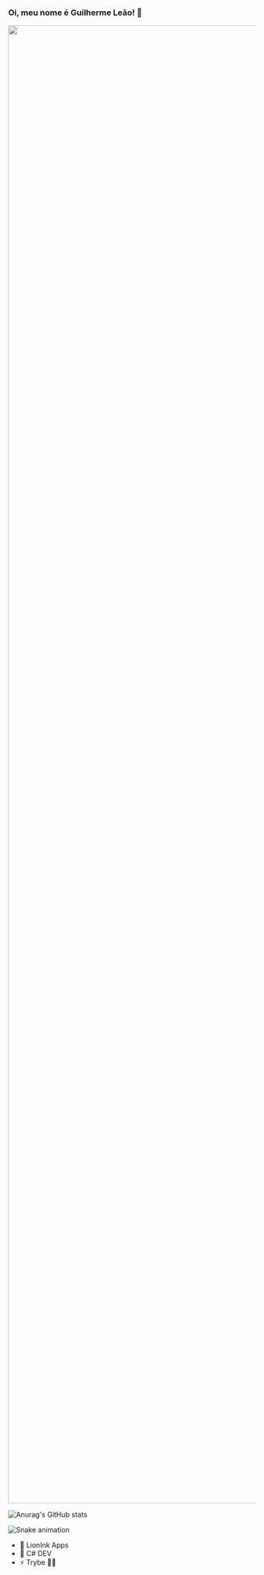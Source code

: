 ### Oi, meu nome é Guilherme Leão! 👋

<div>
  <img src=https://github.com/TheDudeThatCode/TheDudeThatCode/blob/master/Assets/Mario_Gameplay.gif width="3000">

  ![Anurag's GitHub stats](https://github-readme-stats.vercel.app/api?username=lionziin&show_icons=true&theme=radical)






  ![Snake animation](https://github.com/lionziin/lionziin/blob/output/github-contribution-grid-snake.svg)




- 🔭 LionInk Apps
- 🌱 C# DEV
- ⚡ Trybe 🐱‍🏍
</div>

